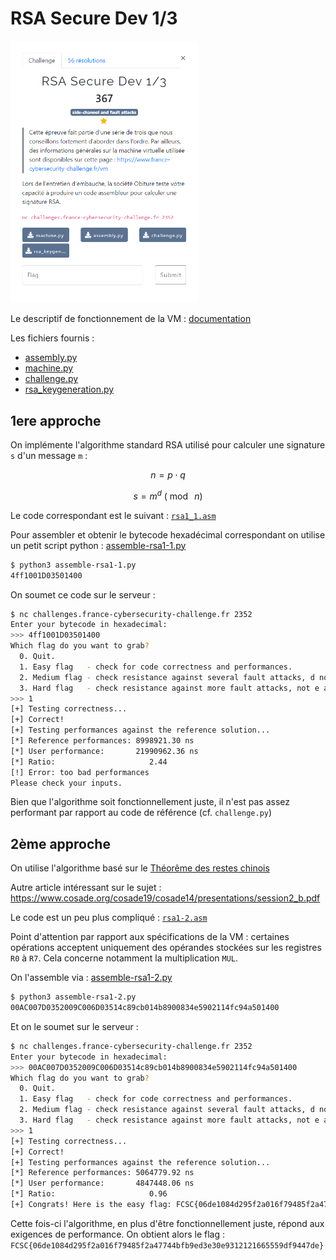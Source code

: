 # RSA Secure Dev 1/3

<img alt="énoncé du challenge" src="énoncé.png" width=300>

Le descriptif de fonctionnement de la VM : [documentation](/description-vm/documentation.md)

Les fichiers fournis :
- [assembly.py](/description-vm/assembly.py)
- [machine.py](/description-vm/machine.py)
- [challenge.py](challenge.py)
- [rsa_keygeneration.py](rsa_keygeneration.py)


## 1ere approche

On implémente l'algorithme standard RSA utilisé pour calculer une signature `s` d'un message `m` :

$$ n = p \cdot q $$

$$ s = m^{d} \ (\bmod \ n) $$

Le code correspondant est le suivant : [`rsa1_1.asm`](rsa1_1.asm)

Pour assembler et obtenir le bytecode hexadécimal correspondant on utilise un petit script python : [assemble-rsa1-1.py](assemble-rsa1-1.py)

```bash
$ python3 assemble-rsa1-1.py
4ff1001D03501400
```

On soumet ce code sur le serveur :

```bash
$ nc challenges.france-cybersecurity-challenge.fr 2352
Enter your bytecode in hexadecimal:
>>> 4ff1001D03501400
Which flag do you want to grab?
  0. Quit.
  1. Easy flag   - check for code correctness and performances.
  2. Medium flag - check resistance against several fault attacks, d not given.
  3. Hard flag   - check resistance against more fault attacks, not e and not d given.
>>> 1
[+] Testing correctness...
[+] Correct!
[+] Testing performances against the reference solution...
[*] Reference performances: 8998921.30 ns
[*] User performance:       21990962.36 ns
[*] Ratio:                     2.44
[!] Error: too bad performances
Please check your inputs.
```

Bien que l'algorithme soit fonctionnellement juste, il n'est pas assez performant par rapport au code de référence (cf. `challenge.py`)

## 2ème approche

On utilise l'algorithme basé sur le [Théorême des restes chinois](https://en.wikipedia.org/wiki/RSA_(cryptosystem)#Using_the_Chinese_remainder_algorithm)

Autre article intéressant sur le sujet : https://www.cosade.org/cosade19/cosade14/presentations/session2_b.pdf

Le code est un peu plus compliqué : [`rsa1-2.asm`](rsa1-2.asm)

Point d'attention par rapport aux spécifications de la VM : certaines opérations acceptent uniquement des opérandes stockées sur les registres `R0` à `R7`. Cela concerne notamment la multiplication `MUL`.

On l'assemble via : [assemble-rsa1-2.py](assemble-rsa1-2.py)

```bash
$ python3 assemble-rsa1-2.py
00AC007D0352009C006D03514c89cb014b8900834e5902114fc94a501400
```

Et on le soumet sur le serveur :

```bash
$ nc challenges.france-cybersecurity-challenge.fr 2352
Enter your bytecode in hexadecimal:
>>> 00AC007D0352009C006D03514c89cb014b8900834e5902114fc94a501400
Which flag do you want to grab?
  0. Quit.
  1. Easy flag   - check for code correctness and performances.
  2. Medium flag - check resistance against several fault attacks, d not given.
  3. Hard flag   - check resistance against more fault attacks, not e and not d given.
>>> 1
[+] Testing correctness...
[+] Correct!
[+] Testing performances against the reference solution...
[*] Reference performances: 5064779.92 ns
[*] User performance:       4847448.06 ns
[*] Ratio:                     0.96
[+] Congrats! Here is the easy flag: FCSC{06de1084d295f2a016f79485f2a47744bfb9ed3e30e9312121665559df9447de}
```

Cette fois-ci l'algorithme, en plus d'être fonctionnellement juste, répond aux exigences de performance. On obtient alors le flag : `FCSC{06de1084d295f2a016f79485f2a47744bfb9ed3e30e9312121665559df9447de}`
